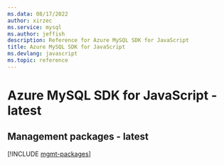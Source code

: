 ```yaml
---
ms.data: 08/17/2022
author: xirzec
ms.service: mysql
ms.author: jeffish
description: Reference for Azure MySQL SDK for JavaScript
title: Azure MySQL SDK for JavaScript
ms.devlang: javascript
ms.topic: reference
---
```

# Azure MySQL SDK for JavaScript - latest

## Management packages - latest
[!INCLUDE [mgmt-packages](mysql-mgmt-index.md)]